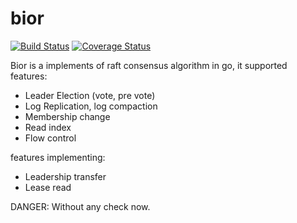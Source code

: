 # bior

[![Build Status](https://travis-ci.org/thinkermao/bior.svg?branch=master)](https://travis-ci.org/thinkermao/bior)
[![Coverage Status](https://coveralls.io/repos/github/thinkermao/bior/badge.svg?branch=master)](https://coveralls.io/github/thinkermao/bior?branch=master)

Bior is a implements of raft consensus algorithm in go, it supported features:

- Leader Election (vote, pre vote)
- Log Replication, log compaction
- Membership change
- Read index
- Flow control

features implementing:

- Leadership transfer
- Lease read

DANGER: Without any check now.
